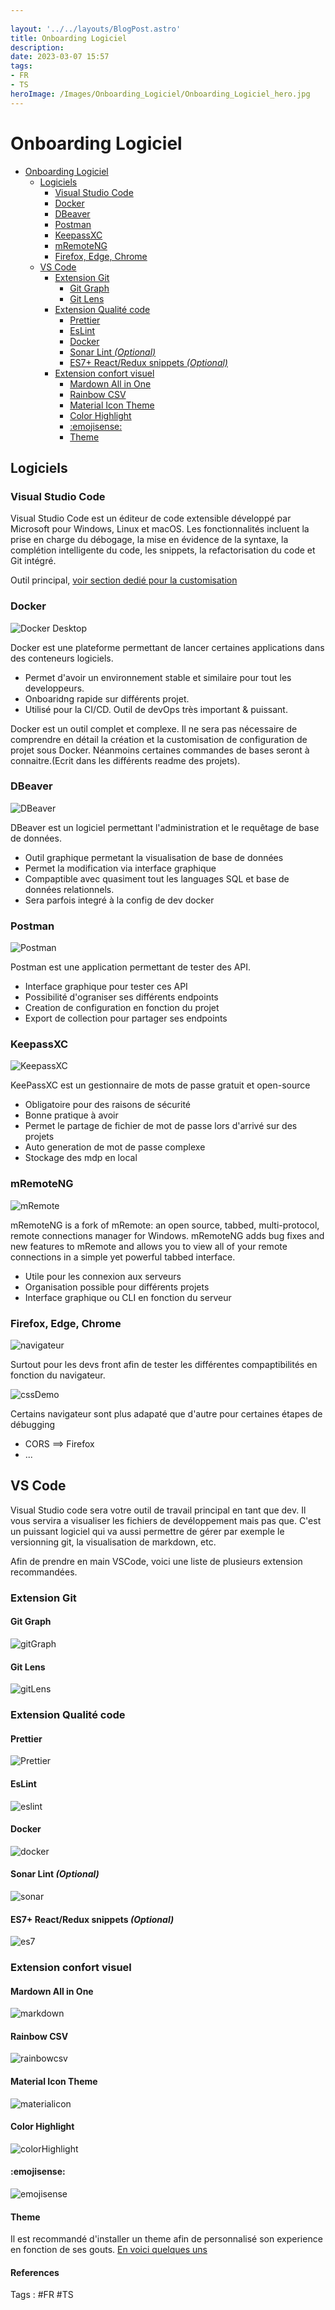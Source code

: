 ```yaml
---
 
layout: '../../layouts/BlogPost.astro'
title: Onboarding Logiciel
description: 
date: 2023-03-07 15:57
tags: 
- FR 
- TS
heroImage: /Images/Onboarding_Logiciel/Onboarding_Logiciel_hero.jpg
---
```

# Onboarding Logiciel

- [Onboarding Logiciel](#onboarding-logiciel)
  - [Logiciels](#logiciels)
    - [Visual Studio Code](#visual-studio-code)
    - [Docker](#docker)
    - [DBeaver](#dbeaver)
    - [Postman](#postman)
    - [KeepassXC](#keepassxc)
    - [mRemoteNG](#mremoteng)
    - [Firefox, Edge, Chrome](#firefox-edge-chrome)
  - [VS Code](#vs-code)
    - [Extension Git](#extension-git)
      - [Git Graph](#git-graph)
      - [Git Lens](#git-lens)
    - [Extension Qualité code](#extension-qualité-code)
      - [Prettier](#prettier)
      - [EsLint](#eslint)
      - [Docker](#docker-1)
      - [Sonar Lint *(Optional)*](#sonar-lint-optional)
      - [ES7+ React/Redux snippets *(Optional)*](#es7-reactredux-snippets-optional)
    - [Extension confort visuel](#extension-confort-visuel)
      - [Mardown All in One](#mardown-all-in-one)
      - [Rainbow CSV](#rainbow-csv)
      - [Material Icon Theme](#material-icon-theme)
      - [Color Highlight](#color-highlight)
      - [:emojisense:](#emojisense)
      - [Theme](#theme)

## Logiciels

### Visual Studio Code

Visual Studio Code est un éditeur de code extensible développé par Microsoft pour Windows, Linux et macOS. Les fonctionnalités incluent la prise en charge du débogage, la mise en évidence de la syntaxe, la complétion intelligente du code, les snippets, la refactorisation du code et Git intégré.

Outil principal, [voir section dedié pour la customisation](#vs-code)

### Docker 

![Docker Desktop](/Images/Onboarding_Logiciel/Docker_Desktop.png)

Docker est une plateforme permettant de lancer certaines applications dans des conteneurs logiciels.

- Permet d'avoir un environnement stable et similaire pour tout les developpeurs.
- Onboaridng rapide sur différents projet.
- Utilisé pour la CI/CD. Outil de devOps très important & puissant.

Docker est un outil complet et complexe. Il ne sera pas nécessaire de comprendre en détail la création et la customisation de configuration de projet sous Docker. Néanmoins certaines commandes de bases seront à connaitre.(Ecrit dans les différents readme des projets).

### DBeaver


![DBeaver](/Images/Onboarding_Logiciel/dbeaver.png)

DBeaver est un logiciel permettant l'administration et le requêtage de base de données.

- Outil graphique permetant la visualisation de base de données
- Permet la modification via interface graphique
- Compaptible avec quasiment tout les languages SQL et base de données relationnels.
- Sera parfois integré à la config de dev docker

### Postman

![Postman](/Images/Onboarding_Logiciel/Postman.png)

Postman est une application permettant de tester des API.

- Interface graphique pour tester ces API
- Possibilité d'ograniser ses différents endpoints
- Creation de configuration en fonction du projet
- Export de collection pour partager ses endpoints 

### KeepassXC

![KeepassXC](/Images/Onboarding_Logiciel/keepassxc.png)

KeePassXC est un gestionnaire de mots de passe gratuit et open-source

- Obligatoire pour des raisons de sécurité
- Bonne pratique à avoir
- Permet le partage de fichier de mot de passe lors d'arrivé sur des projets
- Auto generation de mot de passe complexe
- Stockage des mdp en local

### mRemoteNG

![mRemote](/Images/Onboarding_Logiciel/mRemoteNG.png)

mRemoteNG is a fork of mRemote: an open source, tabbed, multi-protocol, remote connections manager for Windows. mRemoteNG adds bug fixes and new features to mRemote and allows you to view all of your remote connections in a simple yet powerful tabbed interface.

- Utile pour les connexion aux serveurs
- Organisation possible pour différents projets
- Interface graphique ou CLI en fonction du serveur

### Firefox, Edge, Chrome

![navigateur](/Images/Onboarding_Logiciel/navigateur.jpg)

Surtout pour les devs front afin de tester les différentes compaptibilités en fonction du navigateur.

![cssDemo](/Images/Onboarding_Logiciel/cssdemo.png)

Certains navigateur sont plus adapaté que d'autre pour certaines étapes de débugging

- CORS ==> Firefox
- ...

## VS Code

Visual Studio code sera votre outil de travail principal en tant que dev. Il vous servira a visualiser les fichiers de devéloppement mais pas que. C'est un puissant logiciel qui va aussi permettre de gérer par exemple le versionning git, la visualisation de markdown, etc.

Afin de prendre en main VSCode, voici une liste de plusieurs extension recommandées.

### Extension Git


#### Git Graph
![gitGraph](/Images/Onboarding_Logiciel/gitgraph.png)

#### Git Lens
![gitLens](/Images/Onboarding_Logiciel/gitlens.png)

### Extension Qualité code


#### Prettier
![Prettier](/Images/Onboarding_Logiciel/prettier.png)

#### EsLint
![eslint](/Images/Onboarding_Logiciel/eslint.png)

#### Docker

![docker](/Images/Onboarding_Logiciel/docker.png)

#### Sonar Lint *(Optional)*
![sonar](/Images/Onboarding_Logiciel/sonarlint.png)

#### ES7+ React/Redux snippets *(Optional)*
![es7](/Images/Onboarding_Logiciel/es7.png)


### Extension confort visuel
#### Mardown All in One

![markdown](/Images/Onboarding_Logiciel/markdown.png)
#### Rainbow CSV

![rainbowcsv](/Images/Onboarding_Logiciel/rainbowcsv.png)
#### Material Icon Theme

![materialicon](/Images/Onboarding_Logiciel/materialicon.png)

#### Color Highlight
![colorHighlight](/Images/Onboarding_Logiciel/highlightcolor.png)

#### :emojisense:
![emojisense](/Images/Onboarding_Logiciel/emojisense.png)
#### Theme

Il est recommandé d'installer un theme afin de personnalisé son experience en fonction de ses gouts. [En voici quelques uns](https://www.commentcoder.com/themes-vs-code/)






#### References
Tags : #FR #TS